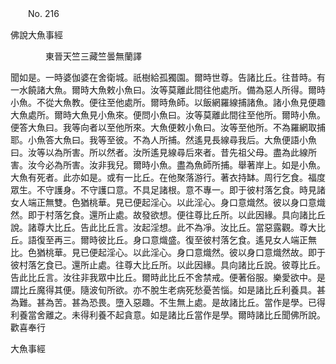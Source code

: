 ﻿　　No. 216

佛說大魚事經

　　　　東晉天竺三藏竺曇無蘭譯


聞如是。一時婆伽婆在舍衛城。祇樹給孤獨園。爾時世尊。告諸比丘。往昔時。有一水饒諸大魚。爾時大魚敕小魚曰。汝等莫離此間往他處所。備為惡人所得。爾時小魚。不從大魚教。便往至他處所。爾時魚師。以飯網羅線捕諸魚。諸小魚見便趣大魚處所。爾時大魚見小魚來。便問小魚曰。汝等莫離此間往至他所。爾時小魚。便答大魚曰。我等向者以至他所來。大魚便敕小魚曰。汝等至他所。不為羅網取捕耶。小魚答大魚曰。我等至彼。不為人所捕。然遙見長線尋我后。大魚便語小魚曰。汝等以為所害。所以然者。汝所遙見線尋后來者。昔先祖父母。盡為此線所害。汝今必為所害。汝非我兒。爾時小魚。盡為魚師所捕。舉著岸上。如是小魚。大魚有死者。此亦如是。或有一比丘。在他聚落游行。著衣持缽。周行乞食。福度眾生。不守護身。不守護口意。不具足諸根。意不專一。即于彼村落乞食。時見諸女人端正無雙。色猶桃華。見已便起淫心。以此淫心。身口意熾然。彼以身口意熾然。即于村落乞食。還所止處。故發欲想。便往尊比丘所。以此因緣。具向諸比丘說。諸尊大比丘。告此比丘言。汝起淫想。此不為凈。汝比丘。當惡露觀。尊大比丘。語復至再三。爾時彼比丘。身口意熾盛。復至彼村落乞食。遙見女人端正無比。色猶桃華。見已便起淫心。以此淫心。身口意熾然。彼以身口意熾然故。即于彼村落乞食已。還所止處。往尊大比丘所。以此因緣。具向諸比丘說。彼尊比丘。告此比丘言。汝往非我眾中比丘。爾時此比丘不舍禁戒。便著俗服。樂愛欲中。是謂比丘魔得其便。隨波旬所欲。亦不脫生老病死愁憂苦惱。如是諸比丘利養具。甚為難。甚為苦。甚為恐畏。墮入惡趣。不生無上處。是故諸比丘。當作是學。已得利養當舍離之。未得利養不起貪意。如是諸比丘當作是學。爾時諸比丘聞佛所說。歡喜奉行

大魚事經
